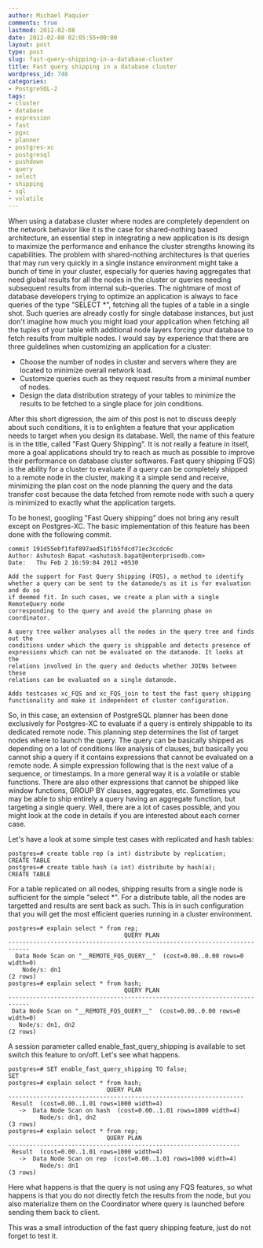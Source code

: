 ```yaml
---
author: Michael Paquier
comments: true
lastmod: 2012-02-08
date: 2012-02-08 02:05:55+00:00
layout: post
type: post
slug: fast-query-shipping-in-a-database-cluster
title: Fast query shipping in a database cluster
wordpress_id: 748
categories:
- PostgreSQL-2
tags:
- cluster
- database
- expression
- fast
- pgxc
- planner
- postgres-xc
- postgresql
- pushdown
- query
- select
- shipping
- sql
- volatile
---
```


When using a database cluster where nodes are completely dependent on the network behavior like it is the case for shared-nothing based architecture, an essential step in integrating a new application is its design to maximize the performance and enhance the cluster strengths knowing its capabilities. The problem with shared-nothing architectures is that queries that may run very quickly in a single instance environment might take a bunch of time in your cluster, especially for queries having aggregates that need global results for all the nodes in the cluster or queries needing subsequent results from internal sub-queries. The nightmare of most of database developers trying to optimize an application is always to face queries of the type "SELECT *", fetching all the tuples of a table in a single shot. Such queries are already costly for single database instances, but just don't imagine how much you might load your application when fetching all the tuples of your table with additional node layers forcing your database to fetch results from multiple nodes.
I would say by experience that there are three guidelines when customizing an application for a cluster:

  * Choose the number of nodes in cluster and servers where they are located to minimize overall network load.
  * Customize queries such as they request results from a minimal number of nodes.
  * Design the data distribution strategy of your tables to minimize the results to be fetched to a single place for join conditions.

After this short digression, the aim of this post is not to discuss deeply about such conditions, it is to enlighten a feature that your application needs to target when you design its database. Well, the name of this feature is in the title, called "Fast Query Shipping". It is not really a feature in itself, more a goal applications should try to reach as much as possible to improve their performance on database cluster softwares. Fast query shipping (FQS) is the ability for a cluster to evaluate if a query can be completely shipped to a remote node in the cluster, making it a simple send and receive, minimizing the plan cost on the node planning the query and the data transfer cost because the data fetched from remote node with such a query is minimized to exactly what the application targets.

To be honest, googling "Fast Query shipping" does not bring any result except on Postgres-XC. The basic implementation of this feature has been done with the following commit.

    commit 191d55ebf1faf897aed51f1b5fdcd71ec3ccdc6c
    Author: Ashutosh Bapat <ashutosh.bapat@enterprisedb.com>
    Date:   Thu Feb 2 16:59:04 2012 +0530

    Add the support for Fast Query Shipping (FQS), a method to identify
    whether a query can be sent to the datanode/s as it is for evaluation and do so
    if deemed fit. In such cases, we create a plan with a single RemoteQuery node
    corresponding to the query and avoid the planning phase on coordinator.

    A query tree walker analyses all the nodes in the query tree and finds out the
    conditions under which the query is shippable and detects presence of
    expressions which can not be evaluated on the datanode. It looks at the
    relations involved in the query and deducts whether JOINs between these
    relations can be evaluated on a single datanode.

    Adds testcases xc_FQS and xc_FQS_join to test the fast query shipping
    functionality and make it independent of cluster configuration.

So, in this case, an extension of PostgreSQL planner has been done exclusively for Postgres-XC to evaluate if a query is entirely shippable to its dedicated remote node. This planning step determines the list of target nodes where to launch the query. The query can be basically shipped as depending on a lot of conditions like analysis of clauses, but basically you cannot ship a query if it contains expressions that cannot be evaluated on a remote node. A simple expression following that is the next value of a sequence, or timestamps. In a more general way it is a volatile or stable functions. There are also other expressions that cannot be shipped like window functions, GROUP BY clauses, aggregates, etc. Sometimes you may be able to ship entirely a query having an aggregate function, but targeting a single query. Well, there are a lot of cases possible, and you might look at the code in details if you are interested about each corner case.

Let's have a look at some simple test cases with replicated and hash tables:

    postgres=# create table rep (a int) distribute by replication;
    CREATE TABLE
    postgres=# create table hash (a int) distribute by hash(a);
    CREATE TABLE

For a table replicated on all nodes, shipping results from a single node is sufficient for the simple "select *". For a distribute table, all the nodes are targetted and results are sent back as such. This is in such configuration that you will get the most efficient queries running in a cluster environment.

    postgres=# explain select * from rep;
                                     QUERY PLAN                                 
    ----------------------------------------------------------------------------
      Data Node Scan on "__REMOTE_FQS_QUERY__"  (cost=0.00..0.00 rows=0 width=0)
        Node/s: dn1
    (2 rows)
    postgres=# explain select * from hash;
                                     QUERY PLAN                                 
    ----------------------------------------------------------------------------
     Data Node Scan on "__REMOTE_FQS_QUERY__"  (cost=0.00..0.00 rows=0 width=0)
       Node/s: dn1, dn2
    (2 rows)

A session parameter called enable_fast_query_shipping is available to set switch this feature to on/off. Let's see what happens.

    postgres=# SET enable_fast_query_shipping TO false;
    SET
    postgres=# explain select * from hash;
                                QUERY PLAN                             
    -------------------------------------------------------------------
     Result  (cost=0.00..1.01 rows=1000 width=4)
       ->  Data Node Scan on hash  (cost=0.00..1.01 rows=1000 width=4)
             Node/s: dn1, dn2
    (3 rows)
    postgres=# explain select * from rep;
                                QUERY PLAN                            
    ------------------------------------------------------------------
     Result  (cost=0.00..1.01 rows=1000 width=4)
       ->  Data Node Scan on rep  (cost=0.00..1.01 rows=1000 width=4)
             Node/s: dn1
    (3 rows)

Here what happens is that the query is not using any FQS features, so what happens is that you do not directly fetch the results from the node, but you also materialize them on the Coordinator where query is launched before sending them back to client.

This was a small introduction of the fast query shipping feature, just do not forget to test it.
